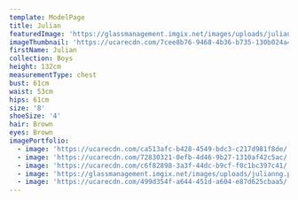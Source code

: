 ```yaml
---
template: ModelPage
title: Julian
featuredImage: 'https://glassmanagement.imgix.net/images/uploads/julianbanner129863.jpg'
imageThumbnail: 'https://ucarecdn.com/7cee8b76-9468-4b36-b735-130b024a4e8a/'
firstName: Julian
collection: Boys
height: 132cm
measurementType: chest
bust: 61cm
waist: 53cm
hips: 61cm
size: '8'
shoeSize: '4'
hair: Brown
eyes: Brown
imagePortfolio:
  - image: 'https://ucarecdn.com/ca513afc-b428-4549-bdc3-c217d981f8de/'
  - image: 'https://ucarecdn.com/72830321-0efb-4d46-9b27-1310af42c5ac/'
  - image: 'https://ucarecdn.com/c6f82898-3a3f-44dc-b9cf-f0c1bc397c41/'
  - image: 'https://glassmanagement.imgix.net/images/uploads/julianng.png'
  - image: 'https://ucarecdn.com/499d354f-a644-451d-a604-e87d625cbaa5/'
---
```



